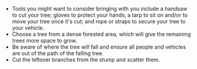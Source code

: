 * Tools you might want to consider bringing with you include a handsaw to cut your tree; gloves to protect your hands; a tarp to sit on and/or to move your tree once it's cut; and rope or straps to secure your tree to your vehicle.
* Choose a tree from a dense forested area, which will give the remaining trees more space to grow.
* Be aware of where the tree will fall and ensure all people and vehicles are out of the path of the falling tree.
* Cut the leftover branches from the stump and scatter them.

